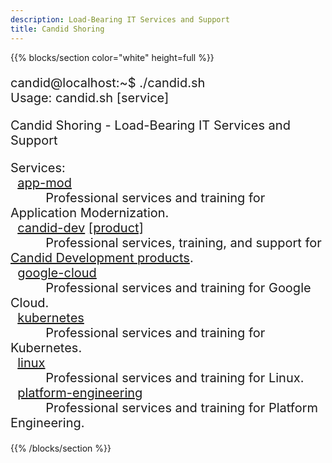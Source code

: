 ```yaml
---
description: Load-Bearing IT Services and Support
title: Candid Shoring
---
```


{{% blocks/section color="white" height=full %}}
<div style="font-family: var(--bs-font-monospace); font-size: 1.25rem">

candid@localhost:~$ ./candid.sh\
Usage: candid.sh [service]

Candid Shoring - Load-Bearing IT Services and Support

Services:\
&nbsp;&nbsp;[app-mod](/services/app-mod/)\
&nbsp;&nbsp;&nbsp;&nbsp;&nbsp;&nbsp;&nbsp;&nbsp;&nbsp;&nbsp;Professional services and training for Application Modernization.\
&nbsp;&nbsp;[candid-dev](/services/candid-dev/) <a href=https://candid.dev/products/ target=_blank>[product]</a>\
&nbsp;&nbsp;&nbsp;&nbsp;&nbsp;&nbsp;&nbsp;&nbsp;&nbsp;&nbsp;Professional services, training, and support for <a href=https://candid.dev/products/ target=_blank>Candid Development products</a>.\
&nbsp;&nbsp;[google-cloud](/services/google-cloud)\
&nbsp;&nbsp;&nbsp;&nbsp;&nbsp;&nbsp;&nbsp;&nbsp;&nbsp;&nbsp;Professional services and training for Google Cloud.\
&nbsp;&nbsp;[kubernetes](/services/kubernetes)\
&nbsp;&nbsp;&nbsp;&nbsp;&nbsp;&nbsp;&nbsp;&nbsp;&nbsp;&nbsp;Professional services and training for Kubernetes.\
&nbsp;&nbsp;[linux](/services/linux)\
&nbsp;&nbsp;&nbsp;&nbsp;&nbsp;&nbsp;&nbsp;&nbsp;&nbsp;&nbsp;Professional services and training for Linux.\
&nbsp;&nbsp;[platform-engineering](/services/platform-engineering)\
&nbsp;&nbsp;&nbsp;&nbsp;&nbsp;&nbsp;&nbsp;&nbsp;&nbsp;&nbsp;Professional services and training for Platform Engineering.
</div>

{{% /blocks/section %}}
